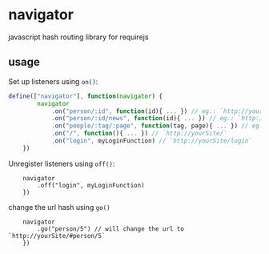 navigator
=========

javascript hash routing library for requirejs

## usage
Set up listeners using `on()`:
```javascript
define(["navigator"], function(navigator) {
        navigator
            .on("person/:id", function(id){ ... }) // eg.: `http://yourSite/#person/5`
            .on("person/:id/news", function(id){ ... }) // eg.: `http://yourSite/#person/5/news`
            .on("people/:tag/:page", function(tag, page){ ... }) // eg.: `http://yourSite/#person/5/3`
            .on("/", function(){ ... }) // `http://yourSite/`
            .on("login", myLoginFunction) // `http://yourSite/login`
    })
```

Unregister listeners using `off()`:
```javasript
    navigator
        .off("login", myLoginFunction)
    })
```

change the url hash using `go()`
```javasript
    navigator
        .go("person/5") // will change the url to `http://yourSite/#person/5`
    })
```

